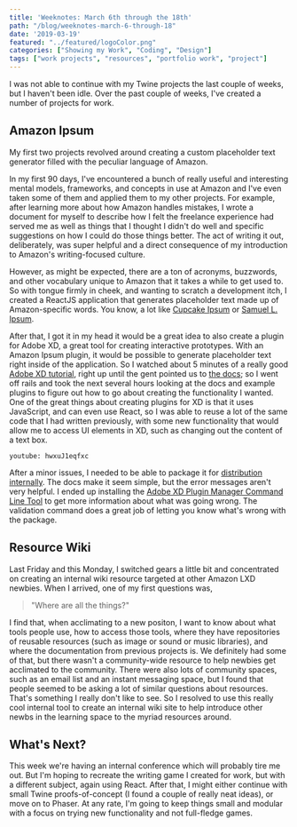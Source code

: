 ```yaml
---
title: 'Weeknotes: March 6th through the 18th'
path: "/blog/weeknotes-march-6-through-18"
date: '2019-03-19'
featured: "../featured/logoColor.png"
categories: ["Showing my Work", "Coding", "Design"]
tags: ["work projects", "resources", "portfolio work", "project"]
---
```


I was not able to continue with my Twine projects the last couple of weeks, but I haven't been idle. Over the past couple of weeks, I've created a number of projects for work.

## Amazon Ipsum

My first two projects revolved around creating a custom placeholder text generator filled with the peculiar language of Amazon.

In my first 90 days, I've encountered a bunch of really useful and interesting mental models, frameworks, and concepts in use at Amazon and I've even taken some of them and applied them to my other projects. For example, after learning more about how Amazon handles mistakes, I wrote a document for myself to describe how I felt the freelance experience had served me as well as things that I thought I didn't do well and specific suggestions on how I could do those things better. The act of writing it out, deliberately, was super helpful and a direct consequence of my introduction to Amazon's writing-focused culture.

However, as might be expected, there are a ton of acronyms, buzzwords, and other vocabulary unique to Amazon that it takes a while to get used to. So with tongue firmly in cheek, and wanting to scratch a development itch, I created a ReactJS application that generates placeholder text made up of Amazon-specific words. You know, a lot like [Cupcake Ipsum](https://www.cupcakeipsum.com/) or [Samuel L. Ipsum](https://slipsum.com/).

After that, I got it in my head it would be a great idea to also create a plugin for Adobe XD, a great tool for creating interactive prototypes. With an Amazon Ipsum plugin, it would be possible to generate placeholder text right inside of the application. So I watched about 5 minutes of a really good [Adobe XD tutorial](https://www.youtube.com/watch?v=hwxuJ1eqfxc), right up until the gent pointed us to [the docs](https://adobexdplatform.com/plugin-docs/tutorials/quick-start/); so I went off rails and took the next several hours looking at the docs and example plugins to figure out how to go about creating the functionality I wanted. One of the great things about creating plugins for XD is that it uses JavaScript, and can even use React, so I was able to reuse a lot of the same code that I had written previously, with some new functionality that would allow me to access UI elements in XD, such as changing out the content of a text box.

`youtube: hwxuJ1eqfxc`

After a minor issues, I needed to be able to package it for [distribution internally](https://adobexdplatform.com/plugin-docs/distribution/packaging.html). The docs make it seem simple, but the error messages aren't very helpful. I ended up installing the [Adobe XD Plugin Manager Command Line Tool](https://github.com/AdobeXD/xdpm) to get more information about what was going wrong. The validation command does a great job of letting you know what's wrong with the package. 

## Resource Wiki

Last Friday and this Monday, I switched gears a little bit and concentrated on creating an internal wiki resource targeted at other Amazon LXD newbies. When I arrived, one of my first questions was, 

<blockquote>
"Where are all the things?"
</blockquote>

I find that, when acclimating to a new positon, I want to know about what tools people use, how to access those tools, where they have repositories of reusable resources (such as image or sound or music libraries), and where the documentation from previous projects is. We definitely had some of that, but there wasn't a community-wide resource to help newbies get acclimated to the community. There were also lots of community spaces, such as an email list and an instant messaging space, but I found that people seemed to be asking a lot of similar questions about resources. That's something I really don't like to see. So I resolved to use this really cool internal tool to create an internal wiki site to help introduce other newbs in the learning space to the myriad resources around.

## What's Next?

This week we're having an internal conference which will probably tire me out. But I'm hoping to recreate the writing game I created for work, but with a different subject, again using React. After that, I might either continue with small Twine proofs-of-concept (I found a couple of really neat ideas), or move on to Phaser. At any rate, I'm going to keep things small and modular with a focus on trying new functionality and not full-fledge games.